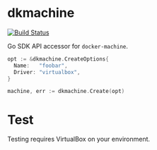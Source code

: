 # dkmachine

[![Build Status](https://travis-ci.org/otiai10/dkmachine.svg?branch=master)](https://travis-ci.org/otiai10/dkmachine)

Go SDK API accessor for `docker-machine`.

```go
opt := &dkmachine.CreateOptions{
  Name:   "foobar",
  Driver: "virtualbox",
}

machine, err := dkmachine.Create(opt)
```

# Test

Testing requires VirtualBox on your environment.